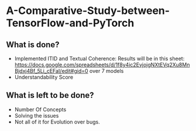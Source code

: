 # A-Comparative-Study-between-TensorFlow-and-PyTorch


## What is done? 
* Implemented ITID and Textual Coherence: Results will be in this sheet: https://docs.google.com/spreadsheets/d/1f8y4ic2EvjojgNXtEVq2Xu8MnBjdxj4Bf_5Li_cEFaI/edit#gid=0 over 7 models
* Understandability Score
## What is left to be done? 
* Number Of Concepts
* Solving the issues
* Not all of it for Evolution over bugs.
